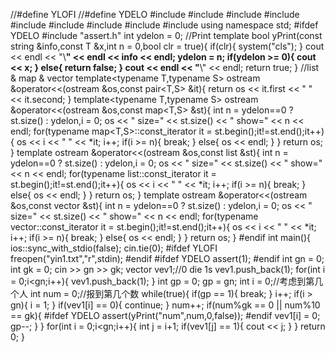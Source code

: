 //#define YLOFI
//#define YDELO
#include<iostream>
#include<iomanip>
#include<string>
#include<sstream>
#include<map>
#include<list>
#include<vector>
#include<algorithm>
#include<cmath>
using namespace std;
#ifdef YDELO
#include "assert.h"
int ydelon = 0;
//Print
template<typename T>
bool yPrint(const string &info,const T &x,int n = 0,bool clr = true){
	if(clr){
		system("cls");
	}
	cout << endl << "\\**************************" << endl << info << endl;
	ydelon = n;
	if(ydelon >= 0){
		cout << x;
	}
	else{
		return false;
	}
	cout << endl << "**************************\\" << endl;
	return true;
}
//list & map & vector
template<typename T,typename S>
ostream &operator<<(ostream &os,const pair<T,S> &it){
	return os << it.first << " " << it.second;
}
template<typename T,typename S>
ostream &operator<<(ostream &os,const map<T,S> &st){
	int n = ydelon==0 ? st.size() : ydelon,i = 0;
	os << " size=" << st.size() << " show=" << n << endl;
	for(typename map<T,S>::const_iterator it = st.begin();it!=st.end();it++){
		os << i << " " << *it;
		i++;
		if(i >= n){
			break;
		}
		else{
			os << endl;
		}
	}
	return os;
}
template<typename T>
ostream &operator<<(ostream &os,const list<T> &st){
	int n = ydelon==0 ? st.size() : ydelon,i = 0;
	os << " size=" << st.size() << " show=" << n << endl;
	for(typename list<T>::const_iterator it = st.begin();it!=st.end();it++){
		os << i << " " << *it;
		i++;
		if(i >= n){
			break;
		}
		else{
			os << endl;
		}
	}
	return os;
}
template<typename T>
ostream &operator<<(ostream &os,const vector<T> &st){
	int n = ydelon==0 ? st.size() : ydelon,i = 0;
	os << " size=" << st.size() << " show=" << n << endl;
	for(typename vector<T>::const_iterator it = st.begin();it!=st.end();it++){
		os << i << " " << *it;
		i++;
		if(i >= n){
			break;
		}
		else{
			os << endl;
		}
	}
	return os;
}
#endif
int main(){
	ios::sync_with_stdio(false);
	cin.tie(0);
	#ifdef YLOFI
	freopen("yin1.txt","r",stdin);
	#endif
	#ifdef YDELO
	assert(1);
	#endif
	int gn = 0;
	int gk = 0;
	cin >> gn >> gk;
	vector<int> vev1;//0 die 1s
	vev1.push_back(1);
	for(int i = 0;i<gn;i++){
		vev1.push_back(1);
	}
	int gp = 0;
	gp = gn;
	int i = 0;//考虑到第几个人 
	int num = 0;//报到第几个数 
	while(true){
		if(gp == 1){
			break;
		}
		i++;
		if(i > gn){
			i = 1;
		}
		if(vev1[i] == 0){
			continue;
		}
		num++;
		if(num%gk == 0 || num%10 == gk){
			#ifdef YDELO
			assert(yPrint("num",num,0,false));
			#endif
			vev1[i] = 0;
			gp--;
		}
	}
	for(int i = 0;i<gn;i++){
		int j = i+1;
		if(vev1[j] == 1){
			cout << j;
		}
	}
	return 0;
}
